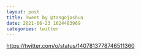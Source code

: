 ```yaml
--- 
layout: post 
title: Tweet by @tangojoshua 
date: 2021-06-23 1624483969 
categories: twitter 
--- 
```

https://twitter.com/o/status/1407813778746511360